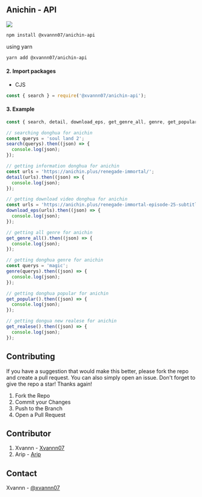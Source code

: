 ## Anichin - API

![](https://i.ibb.co/R02tVmL/Anichin-Apk-Download-Sepuasnya-Anime-Donghua-atau-China-Gratis-Semua-Genre-Tersedia-Lengkap-removebg.png)

```sh
npm install @xvannn07/anichin-api
```

using yarn

```sh
yarn add @xvannn07/anichin-api
```

#### 2. Import packages

- CJS

```js
const { search } = require('@xvannn07/anichin-api');
```

#### 3. Example

```js
const { search, detail, download_eps, get_genre_all, genre, get_popular, get_realese } = require('@xct007/tiktok-scraper');

// searching donghua for anichin
const querys = 'soul land 2';
search(querys).then((json) => {
  console.log(json);
});

// getting information donghua for anichin
const urls = 'https://anichin.plus/renegade-immortal/';
detail(urls).then((json) => {
  console.log(json);
});

// getting download video donghua for anichin
const urls = 'https://anichin.plus/renegade-immortal-episode-25-subtitle-indonesia/';
download_eps(urls).then((json) => {
  console.log(json);
});

// getting all genre for anichin
get_genre_all().then((json) => {
  console.log(json);
});

// getting donghua genre for anichin
const querys = 'magic';
genre(querys).then((json) => {
  console.log(json);
});

// getting donghua popular for anichin
get_popular().then((json) => {
  console.log(json);
});

// getting dongua new realese for anichin
get_realese().then((json) => {
  console.log(json);
});
```

## Contributing

If you have a suggestion that would make this better, please fork the repo and create a pull request. You can also simply open an issue.
Don't forget to give the repo a star! Thanks again!

1. Fork the Repo
2. Commit your Changes
3. Push to the Branch
4. Open a Pull Request

## Contributor

1. Xvannn - [Xvannn07](https://github.com/xvannn07)
2. Arip - [Arip](https://github.com/rippanteq7)

## Contact

Xvannn - [@xvannn07](https://t.me/@Xvannn07)
